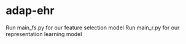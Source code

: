 # adap-ehr
Run main_fs.py for our feature selection model
Run main_r.py for our representation learning model
